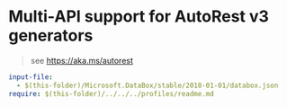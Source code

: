 # Multi-API support for AutoRest v3 generators

> see https://aka.ms/autorest

``` yaml
input-file:
  - $(this-folder)/Microsoft.DataBox/stable/2018-01-01/databox.json
require: $(this-folder)/../../../profiles/readme.md
```
